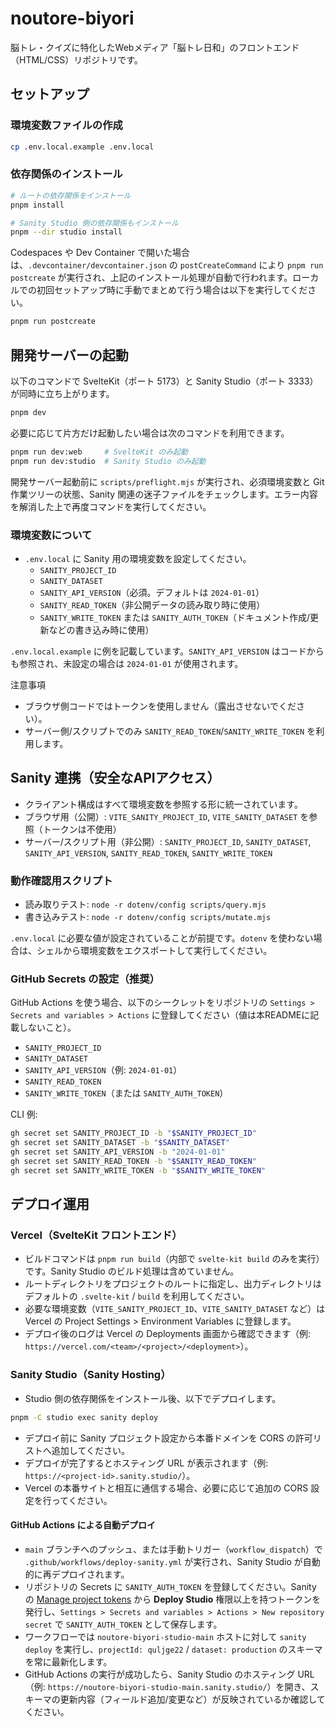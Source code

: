 # noutore-biyori
脳トレ・クイズに特化したWebメディア「脳トレ日和」のフロントエンド（HTML/CSS）リポジトリです。

## セットアップ

### 環境変数ファイルの作成

```bash
cp .env.local.example .env.local
```

### 依存関係のインストール

```bash
# ルートの依存関係をインストール
pnpm install

# Sanity Studio 側の依存関係もインストール
pnpm --dir studio install
```

Codespaces や Dev Container で開いた場合は、`.devcontainer/devcontainer.json` の `postCreateCommand` により `pnpm run postcreate` が実行され、上記のインストール処理が自動で行われます。ローカルでの初回セットアップ時に手動でまとめて行う場合は以下を実行してください。

```bash
pnpm run postcreate
```

## 開発サーバーの起動

以下のコマンドで SvelteKit（ポート 5173）と Sanity Studio（ポート 3333）が同時に立ち上がります。

```bash
pnpm dev
```

必要に応じて片方だけ起動したい場合は次のコマンドを利用できます。

```bash
pnpm run dev:web     # SvelteKit のみ起動
pnpm run dev:studio  # Sanity Studio のみ起動
```

開発サーバー起動前に `scripts/preflight.mjs` が実行され、必須環境変数と Git 作業ツリーの状態、Sanity 関連の迷子ファイルをチェックします。エラー内容を解消した上で再度コマンドを実行してください。

### 環境変数について

- `.env.local` に Sanity 用の環境変数を設定してください。
  - `SANITY_PROJECT_ID`
  - `SANITY_DATASET`
  - `SANITY_API_VERSION`（必須。デフォルトは `2024-01-01`）
  - `SANITY_READ_TOKEN`（非公開データの読み取り時に使用）
  - `SANITY_WRITE_TOKEN` または `SANITY_AUTH_TOKEN`（ドキュメント作成/更新などの書き込み時に使用）

`.env.local.example` に例を記載しています。`SANITY_API_VERSION` はコードからも参照され、未設定の場合は `2024-01-01` が使用されます。

注意事項
- ブラウザ側コードではトークンを使用しません（露出させないでください）。
- サーバー側/スクリプトでのみ `SANITY_READ_TOKEN`/`SANITY_WRITE_TOKEN` を利用します。

## Sanity 連携（安全なAPIアクセス）

- クライアント構成はすべて環境変数を参照する形に統一されています。
- ブラウザ用（公開）: `VITE_SANITY_PROJECT_ID`, `VITE_SANITY_DATASET` を参照（トークンは不使用）
- サーバー/スクリプト用（非公開）: `SANITY_PROJECT_ID`, `SANITY_DATASET`, `SANITY_API_VERSION`, `SANITY_READ_TOKEN`, `SANITY_WRITE_TOKEN`

### 動作確認用スクリプト

- 読み取りテスト: `node -r dotenv/config scripts/query.mjs`
- 書き込みテスト: `node -r dotenv/config scripts/mutate.mjs`

`.env.local` に必要な値が設定されていることが前提です。`dotenv` を使わない場合は、シェルから環境変数をエクスポートして実行してください。

### GitHub Secrets の設定（推奨）

GitHub Actions を使う場合、以下のシークレットをリポジトリの `Settings > Secrets and variables > Actions` に登録してください（値は本READMEに記載しないこと）。

- `SANITY_PROJECT_ID`
- `SANITY_DATASET`
- `SANITY_API_VERSION`（例: `2024-01-01`）
- `SANITY_READ_TOKEN`
- `SANITY_WRITE_TOKEN`（または `SANITY_AUTH_TOKEN`）

CLI 例:

```bash
gh secret set SANITY_PROJECT_ID -b "$SANITY_PROJECT_ID"
gh secret set SANITY_DATASET -b "$SANITY_DATASET"
gh secret set SANITY_API_VERSION -b "2024-01-01"
gh secret set SANITY_READ_TOKEN -b "$SANITY_READ_TOKEN"
gh secret set SANITY_WRITE_TOKEN -b "$SANITY_WRITE_TOKEN"
```

## デプロイ運用

### Vercel（SvelteKit フロントエンド）

- ビルドコマンドは `pnpm run build`（内部で `svelte-kit build` のみを実行）です。Sanity Studio のビルド処理は含めていません。
- ルートディレクトリをプロジェクトのルートに指定し、出力ディレクトリはデフォルトの `.svelte-kit` / `build` を利用してください。
- 必要な環境変数（`VITE_SANITY_PROJECT_ID`、`VITE_SANITY_DATASET` など）は Vercel の Project Settings > Environment Variables に登録します。
- デプロイ後のログは Vercel の Deployments 画面から確認できます（例: `https://vercel.com/<team>/<project>/<deployment>`）。

### Sanity Studio（Sanity Hosting）

- Studio 側の依存関係をインストール後、以下でデプロイします。

```bash
pnpm -C studio exec sanity deploy
```

- デプロイ前に Sanity プロジェクト設定から本番ドメインを CORS の許可リストへ追加してください。
- デプロイが完了するとホスティング URL が表示されます（例: `https://<project-id>.sanity.studio/`）。
- Vercel の本番サイトと相互に通信する場合、必要に応じて追加の CORS 設定を行ってください。

#### GitHub Actions による自動デプロイ

- `main` ブランチへのプッシュ、または手動トリガー（`workflow_dispatch`）で `.github/workflows/deploy-sanity.yml` が実行され、Sanity Studio が自動的に再デプロイされます。
- リポジトリの Secrets に `SANITY_AUTH_TOKEN` を登録してください。Sanity の [Manage project tokens](https://www.sanity.io/manage) から **Deploy Studio** 権限以上を持つトークンを発行し、`Settings > Secrets and variables > Actions > New repository secret` で `SANITY_AUTH_TOKEN` として保存します。
- ワークフローでは `noutore-biyori-studio-main` ホストに対して `sanity deploy` を実行し、`projectId: quljge22` / `dataset: production` のスキーマを常に最新化します。
- GitHub Actions の実行が成功したら、Sanity Studio のホスティング URL（例: `https://noutore-biyori-studio-main.sanity.studio/`）を開き、スキーマの更新内容（フィールド追加/変更など）が反映されているか確認してください。
